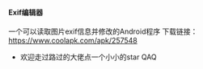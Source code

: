 #### Exif编辑器
一个可以读取图片exif信息并修改的Android程序
下载链接：https://www.coolapk.com/apk/257548
* 欢迎走过路过的大佬点一个小小的star QAQ
